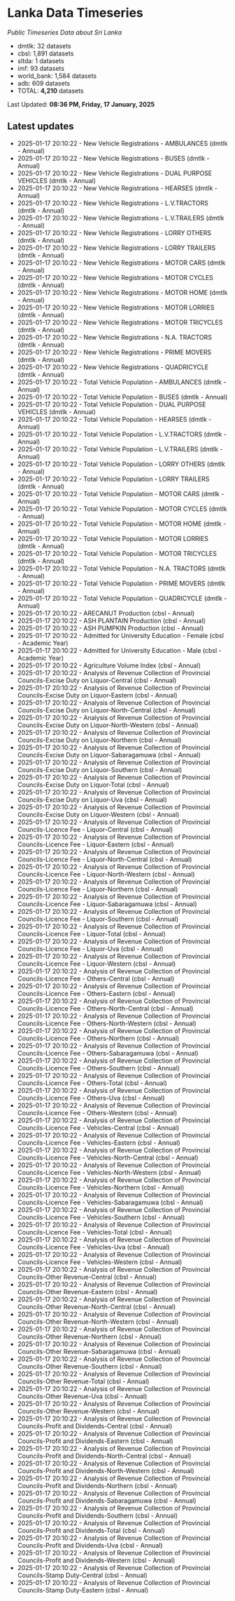# Lanka Data Timeseries
*Public Timeseries Data about Sri Lanka*

* dmtlk: 32 datasets
* cbsl: 1,891 datasets
* sltda: 1 datasets
* imf: 93 datasets
* world_bank: 1,584 datasets
* adb: 609 datasets
* TOTAL: **4,210** datasets

Last Updated: **08:36 PM, Friday, 17 January, 2025**

## Latest updates

* 2025-01-17 20:10:22 - New Vehicle Registrations - AMBULANCES (dmtlk - Annual)
* 2025-01-17 20:10:22 - New Vehicle Registrations - BUSES (dmtlk - Annual)
* 2025-01-17 20:10:22 - New Vehicle Registrations - DUAL PURPOSE VEHICLES (dmtlk - Annual)
* 2025-01-17 20:10:22 - New Vehicle Registrations - HEARSES (dmtlk - Annual)
* 2025-01-17 20:10:22 - New Vehicle Registrations - L.V.TRACTORS (dmtlk - Annual)
* 2025-01-17 20:10:22 - New Vehicle Registrations - L.V.TRAILERS (dmtlk - Annual)
* 2025-01-17 20:10:22 - New Vehicle Registrations - LORRY OTHERS (dmtlk - Annual)
* 2025-01-17 20:10:22 - New Vehicle Registrations - LORRY TRAILERS (dmtlk - Annual)
* 2025-01-17 20:10:22 - New Vehicle Registrations - MOTOR CARS (dmtlk - Annual)
* 2025-01-17 20:10:22 - New Vehicle Registrations - MOTOR CYCLES (dmtlk - Annual)
* 2025-01-17 20:10:22 - New Vehicle Registrations - MOTOR HOME (dmtlk - Annual)
* 2025-01-17 20:10:22 - New Vehicle Registrations - MOTOR LORRIES (dmtlk - Annual)
* 2025-01-17 20:10:22 - New Vehicle Registrations - MOTOR TRICYCLES (dmtlk - Annual)
* 2025-01-17 20:10:22 - New Vehicle Registrations - N.A. TRACTORS (dmtlk - Annual)
* 2025-01-17 20:10:22 - New Vehicle Registrations - PRIME MOVERS (dmtlk - Annual)
* 2025-01-17 20:10:22 - New Vehicle Registrations - QUADRICYCLE (dmtlk - Annual)
* 2025-01-17 20:10:22 - Total Vehicle Population - AMBULANCES (dmtlk - Annual)
* 2025-01-17 20:10:22 - Total Vehicle Population - BUSES (dmtlk - Annual)
* 2025-01-17 20:10:22 - Total Vehicle Population - DUAL PURPOSE VEHICLES (dmtlk - Annual)
* 2025-01-17 20:10:22 - Total Vehicle Population - HEARSES (dmtlk - Annual)
* 2025-01-17 20:10:22 - Total Vehicle Population - L.V.TRACTORS (dmtlk - Annual)
* 2025-01-17 20:10:22 - Total Vehicle Population - L.V.TRAILERS (dmtlk - Annual)
* 2025-01-17 20:10:22 - Total Vehicle Population - LORRY OTHERS (dmtlk - Annual)
* 2025-01-17 20:10:22 - Total Vehicle Population - LORRY TRAILERS (dmtlk - Annual)
* 2025-01-17 20:10:22 - Total Vehicle Population - MOTOR CARS (dmtlk - Annual)
* 2025-01-17 20:10:22 - Total Vehicle Population - MOTOR CYCLES (dmtlk - Annual)
* 2025-01-17 20:10:22 - Total Vehicle Population - MOTOR HOME (dmtlk - Annual)
* 2025-01-17 20:10:22 - Total Vehicle Population - MOTOR LORRIES (dmtlk - Annual)
* 2025-01-17 20:10:22 - Total Vehicle Population - MOTOR TRICYCLES (dmtlk - Annual)
* 2025-01-17 20:10:22 - Total Vehicle Population - N.A. TRACTORS (dmtlk - Annual)
* 2025-01-17 20:10:22 - Total Vehicle Population - PRIME MOVERS (dmtlk - Annual)
* 2025-01-17 20:10:22 - Total Vehicle Population - QUADRICYCLE (dmtlk - Annual)
* 2025-01-17 20:10:22 - ARECANUT Production (cbsl - Annual)
* 2025-01-17 20:10:22 - ASH PLANTAIN Production (cbsl - Annual)
* 2025-01-17 20:10:22 - ASH PUMPKIN Production (cbsl - Annual)
* 2025-01-17 20:10:22 - Admitted for University Education - Female (cbsl - Academic Year)
* 2025-01-17 20:10:22 - Admitted for University Education - Male (cbsl - Academic Year)
* 2025-01-17 20:10:22 - Agriculture Volume Index (cbsl - Annual)
* 2025-01-17 20:10:22 - Analysis of Revenue Collection of Provincial Councils-Excise Duty on Liquor-Central (cbsl - Annual)
* 2025-01-17 20:10:22 - Analysis of Revenue Collection of Provincial Councils-Excise Duty on Liquor-Eastern (cbsl - Annual)
* 2025-01-17 20:10:22 - Analysis of Revenue Collection of Provincial Councils-Excise Duty on Liquor-North-Central (cbsl - Annual)
* 2025-01-17 20:10:22 - Analysis of Revenue Collection of Provincial Councils-Excise Duty on Liquor-North-Western (cbsl - Annual)
* 2025-01-17 20:10:22 - Analysis of Revenue Collection of Provincial Councils-Excise Duty on Liquor-Northern (cbsl - Annual)
* 2025-01-17 20:10:22 - Analysis of Revenue Collection of Provincial Councils-Excise Duty on Liquor-Sabaragamuwa (cbsl - Annual)
* 2025-01-17 20:10:22 - Analysis of Revenue Collection of Provincial Councils-Excise Duty on Liquor-Southern (cbsl - Annual)
* 2025-01-17 20:10:22 - Analysis of Revenue Collection of Provincial Councils-Excise Duty on Liquor-Total (cbsl - Annual)
* 2025-01-17 20:10:22 - Analysis of Revenue Collection of Provincial Councils-Excise Duty on Liquor-Uva (cbsl - Annual)
* 2025-01-17 20:10:22 - Analysis of Revenue Collection of Provincial Councils-Excise Duty on Liquor-Western (cbsl - Annual)
* 2025-01-17 20:10:22 - Analysis of Revenue Collection of Provincial Councils-Licence Fee - Liquor-Central (cbsl - Annual)
* 2025-01-17 20:10:22 - Analysis of Revenue Collection of Provincial Councils-Licence Fee - Liquor-Eastern (cbsl - Annual)
* 2025-01-17 20:10:22 - Analysis of Revenue Collection of Provincial Councils-Licence Fee - Liquor-North-Central (cbsl - Annual)
* 2025-01-17 20:10:22 - Analysis of Revenue Collection of Provincial Councils-Licence Fee - Liquor-North-Western (cbsl - Annual)
* 2025-01-17 20:10:22 - Analysis of Revenue Collection of Provincial Councils-Licence Fee - Liquor-Northern (cbsl - Annual)
* 2025-01-17 20:10:22 - Analysis of Revenue Collection of Provincial Councils-Licence Fee - Liquor-Sabaragamuwa (cbsl - Annual)
* 2025-01-17 20:10:22 - Analysis of Revenue Collection of Provincial Councils-Licence Fee - Liquor-Southern (cbsl - Annual)
* 2025-01-17 20:10:22 - Analysis of Revenue Collection of Provincial Councils-Licence Fee - Liquor-Total (cbsl - Annual)
* 2025-01-17 20:10:22 - Analysis of Revenue Collection of Provincial Councils-Licence Fee - Liquor-Uva (cbsl - Annual)
* 2025-01-17 20:10:22 - Analysis of Revenue Collection of Provincial Councils-Licence Fee - Liquor-Western (cbsl - Annual)
* 2025-01-17 20:10:22 - Analysis of Revenue Collection of Provincial Councils-Licence Fee - Others-Central (cbsl - Annual)
* 2025-01-17 20:10:22 - Analysis of Revenue Collection of Provincial Councils-Licence Fee - Others-Eastern (cbsl - Annual)
* 2025-01-17 20:10:22 - Analysis of Revenue Collection of Provincial Councils-Licence Fee - Others-North-Central (cbsl - Annual)
* 2025-01-17 20:10:22 - Analysis of Revenue Collection of Provincial Councils-Licence Fee - Others-North-Western (cbsl - Annual)
* 2025-01-17 20:10:22 - Analysis of Revenue Collection of Provincial Councils-Licence Fee - Others-Northern (cbsl - Annual)
* 2025-01-17 20:10:22 - Analysis of Revenue Collection of Provincial Councils-Licence Fee - Others-Sabaragamuwa (cbsl - Annual)
* 2025-01-17 20:10:22 - Analysis of Revenue Collection of Provincial Councils-Licence Fee - Others-Southern (cbsl - Annual)
* 2025-01-17 20:10:22 - Analysis of Revenue Collection of Provincial Councils-Licence Fee - Others-Total (cbsl - Annual)
* 2025-01-17 20:10:22 - Analysis of Revenue Collection of Provincial Councils-Licence Fee - Others-Uva (cbsl - Annual)
* 2025-01-17 20:10:22 - Analysis of Revenue Collection of Provincial Councils-Licence Fee - Others-Western (cbsl - Annual)
* 2025-01-17 20:10:22 - Analysis of Revenue Collection of Provincial Councils-Licence Fee - Vehicles-Central (cbsl - Annual)
* 2025-01-17 20:10:22 - Analysis of Revenue Collection of Provincial Councils-Licence Fee - Vehicles-Eastern (cbsl - Annual)
* 2025-01-17 20:10:22 - Analysis of Revenue Collection of Provincial Councils-Licence Fee - Vehicles-North-Central (cbsl - Annual)
* 2025-01-17 20:10:22 - Analysis of Revenue Collection of Provincial Councils-Licence Fee - Vehicles-North-Western (cbsl - Annual)
* 2025-01-17 20:10:22 - Analysis of Revenue Collection of Provincial Councils-Licence Fee - Vehicles-Northern (cbsl - Annual)
* 2025-01-17 20:10:22 - Analysis of Revenue Collection of Provincial Councils-Licence Fee - Vehicles-Sabaragamuwa (cbsl - Annual)
* 2025-01-17 20:10:22 - Analysis of Revenue Collection of Provincial Councils-Licence Fee - Vehicles-Southern (cbsl - Annual)
* 2025-01-17 20:10:22 - Analysis of Revenue Collection of Provincial Councils-Licence Fee - Vehicles-Total (cbsl - Annual)
* 2025-01-17 20:10:22 - Analysis of Revenue Collection of Provincial Councils-Licence Fee - Vehicles-Uva (cbsl - Annual)
* 2025-01-17 20:10:22 - Analysis of Revenue Collection of Provincial Councils-Licence Fee - Vehicles-Western (cbsl - Annual)
* 2025-01-17 20:10:22 - Analysis of Revenue Collection of Provincial Councils-Other Revenue-Central (cbsl - Annual)
* 2025-01-17 20:10:22 - Analysis of Revenue Collection of Provincial Councils-Other Revenue-Eastern (cbsl - Annual)
* 2025-01-17 20:10:22 - Analysis of Revenue Collection of Provincial Councils-Other Revenue-North-Central (cbsl - Annual)
* 2025-01-17 20:10:22 - Analysis of Revenue Collection of Provincial Councils-Other Revenue-North-Western (cbsl - Annual)
* 2025-01-17 20:10:22 - Analysis of Revenue Collection of Provincial Councils-Other Revenue-Northern (cbsl - Annual)
* 2025-01-17 20:10:22 - Analysis of Revenue Collection of Provincial Councils-Other Revenue-Sabaragamuwa (cbsl - Annual)
* 2025-01-17 20:10:22 - Analysis of Revenue Collection of Provincial Councils-Other Revenue-Southern (cbsl - Annual)
* 2025-01-17 20:10:22 - Analysis of Revenue Collection of Provincial Councils-Other Revenue-Total (cbsl - Annual)
* 2025-01-17 20:10:22 - Analysis of Revenue Collection of Provincial Councils-Other Revenue-Uva (cbsl - Annual)
* 2025-01-17 20:10:22 - Analysis of Revenue Collection of Provincial Councils-Other Revenue-Western (cbsl - Annual)
* 2025-01-17 20:10:22 - Analysis of Revenue Collection of Provincial Councils-Profit and Dividends-Central (cbsl - Annual)
* 2025-01-17 20:10:22 - Analysis of Revenue Collection of Provincial Councils-Profit and Dividends-Eastern (cbsl - Annual)
* 2025-01-17 20:10:22 - Analysis of Revenue Collection of Provincial Councils-Profit and Dividends-North-Central (cbsl - Annual)
* 2025-01-17 20:10:22 - Analysis of Revenue Collection of Provincial Councils-Profit and Dividends-North-Western (cbsl - Annual)
* 2025-01-17 20:10:22 - Analysis of Revenue Collection of Provincial Councils-Profit and Dividends-Northern (cbsl - Annual)
* 2025-01-17 20:10:22 - Analysis of Revenue Collection of Provincial Councils-Profit and Dividends-Sabaragamuwa (cbsl - Annual)
* 2025-01-17 20:10:22 - Analysis of Revenue Collection of Provincial Councils-Profit and Dividends-Southern (cbsl - Annual)
* 2025-01-17 20:10:22 - Analysis of Revenue Collection of Provincial Councils-Profit and Dividends-Total (cbsl - Annual)
* 2025-01-17 20:10:22 - Analysis of Revenue Collection of Provincial Councils-Profit and Dividends-Uva (cbsl - Annual)
* 2025-01-17 20:10:22 - Analysis of Revenue Collection of Provincial Councils-Profit and Dividends-Western (cbsl - Annual)
* 2025-01-17 20:10:22 - Analysis of Revenue Collection of Provincial Councils-Stamp Duty-Central (cbsl - Annual)
* 2025-01-17 20:10:22 - Analysis of Revenue Collection of Provincial Councils-Stamp Duty-Eastern (cbsl - Annual)
